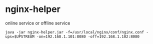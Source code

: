 # nginx-helper
online service or offline service

~~~
java -jar nginx-helper.jar -f=/usr/local/nginx/conf/nginx.conf -ups=$UPSTREAM -on=192.168.1.101:8080 -off=192.168.1.102:8080
~~~

